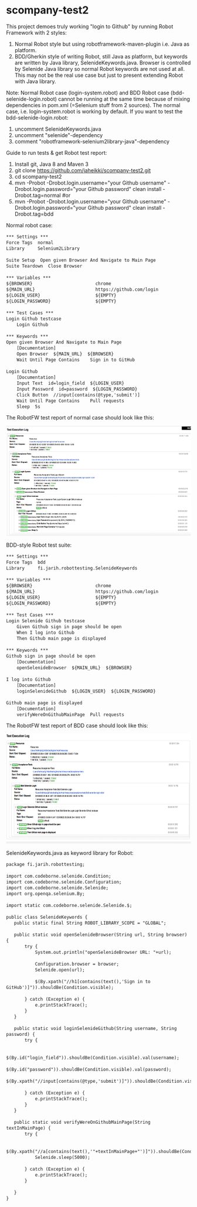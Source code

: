 # scompany-test2


This project demoes truly working "login to Github" by running Robot Framework with 2 styles:

1. Normal Robot style but using robotframework-maven-plugin i.e. Java as platform.
2. BDD/Gherkin style of writing Robot, still Java as platform, but keywords are written by Java library, SelenideKeywords.java. Browser is controlled by Selenide Java library so normal Robot keywords are not used at all. This may not be the real use case but just to present extending Robot with Java library.

Note: Normal Robot case (login-system.robot) and BDD Robot case (bdd-selenide-login.robot) cannot be running at the same time because of mixing dependencies in pom.xml (=Selenium stuff from 2 sources). The normal case, i.e. login-system.robot is working by default. If you want to test the bdd-selenide-login.robot:

1. uncomment SelenideKeywords.java
2. uncomment "selenide"-dependency
3. comment "robotframework-selenium2library-java"-dependency

Guide to run tests & get Robot test report:

1. Install git, Java 8 and Maven 3
2. git clone https://github.com/jaheikki/scompany-test2.git
3. cd scompany-test2
3. mvn -Probot -Drobot.login.username="your Github username" -Drobot.login.password="your Github password" clean install -Drobot.tag=normal #or
4. mvn -Probot -Drobot.login.username="your Github username" -Drobot.login.password="your Github password" clean install -Drobot.tag=bdd
   

Normal robot case:

```
*** Settings ***
Force Tags  normal
Library     Selenium2Library

Suite Setup  Open given Browser And Navigate to Main Page
Suite Teardown  Close Browser

*** Variables ***
${BROWSER}                        chrome
${MAIN_URL}                       https://github.com/login
${LOGIN_USER}                     ${EMPTY}
${LOGIN_PASSWORD}                 ${EMPTY}

*** Test Cases ***
Login Github testcase
    Login Github

*** Keywords ***
Open given Browser And Navigate to Main Page
    [Documentation]
    Open Browser  ${MAIN_URL}  ${BROWSER}
    Wait Until Page Contains    Sign in to GitHub

Login Github
    [Documentation]
    Input Text  id=login_field  ${LOGIN_USER}
    Input Password  id=password  ${LOGIN_PASSWORD}
    Click Button  //input[contains(@type,'submit')]
    Wait Until Page Contains    Pull requests
    Sleep  5s

```

The RobotFW test report of normal case should look like this:

 <img src="https://raw.githubusercontent.com/jaheikki/scompany-test2/master/robot-normal-test-report.png" width="600" height="300">

BDD-style Robot test suite:

```
*** Settings ***
Force Tags  bdd
Library     fi.jarih.robottesting.SelenideKeywords

*** Variables ***
${BROWSER}                        chrome
${MAIN_URL}                       https://github.com/login
${LOGIN_USER}                     ${EMPTY}
${LOGIN_PASSWORD}                 ${EMPTY}

*** Test Cases ***
Login Selenide Github testcase
    Given Github sign in page should be open
    When I log into Github
    Then Github main page is displayed

*** Keywords ***
Github sign in page should be open
    [Documentation]
    openSelenideBrowser  ${MAIN_URL}  ${BROWSER}

I log into Github
    [Documentation]
    loginSelenideGithub  ${LOGIN_USER}  ${LOGIN_PASSWORD}

Github main page is displayed
    [Documentation]
    verifyWereOnGithubMainPage  Pull requests
```

The RobotFW test report of BDD case should look like this:

 <img src="https://raw.githubusercontent.com/jaheikki/scompany-test2/master/robot-bdd-test-report.png" width="600" height="300">
 
 SelenideKeywords.java as keyword library for Robot:
 
 ```
 package fi.jarih.robottesting;

import com.codeborne.selenide.Condition;
import com.codeborne.selenide.Configuration;
import com.codeborne.selenide.Selenide;
import org.openqa.selenium.By;

import static com.codeborne.selenide.Selenide.$;

public class SelenideKeywords {
    public static final String ROBOT_LIBRARY_SCOPE = "GLOBAL";

    public static void openSelenideBrowser(String url, String browser) {
        try {
            System.out.println("openSelenideBrowser URL: "+url);

            Configuration.browser = browser;
            Selenide.open(url);

            $(By.xpath("//h1[contains(text(),'Sign in to GitHub')]")).shouldBe(Condition.visible);

        } catch (Exception e) {
            e.printStackTrace();
        }
    }

    public static void loginSelenideGithub(String username, String password) {
        try {

            $(By.id("login_field")).shouldBe(Condition.visible).val(username);
            $(By.id("password")).shouldBe(Condition.visible).val(password);
            $(By.xpath("//input[contains(@type,'submit')]")).shouldBe(Condition.visible).shouldBe(Condition.enabled).click();

        } catch (Exception e) {
            e.printStackTrace();
        }
    }

    public static void verifyWereOnGithubMainPage(String textInMainPage) {
        try {

            $(By.xpath("//a[contains(text(),'"+textInMainPage+"')]")).shouldBe(Condition.visible);
            Selenide.sleep(5000);

        } catch (Exception e) {
            e.printStackTrace();
        }

    }
}


 ```

